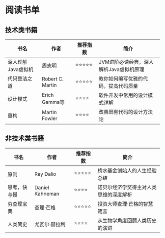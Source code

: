 # 阅读书单

## 技术类书籍

| 书名 | 作者 | 推荐指数 | 简介 |
|------|------|----------|------|
| 深入理解Java虚拟机 | 周志明 | ⭐⭐⭐⭐⭐ | JVM进阶必读经典，深入解析Java虚拟机原理 |
| 代码整洁之道 | Robert C. Martin | ⭐⭐⭐⭐⭐ | 教你如何编写优雅的代码，提高代码质量 |
| 设计模式 | Erich Gamma等 | ⭐⭐⭐⭐ | 软件开发中常用的设计模式详解 |
| 重构 | Martin Fowler | ⭐⭐⭐⭐ | 改善既有代码的设计方法论 |

## 非技术类书籍

| 书名 | 作者 | 推荐指数 | 简介 |
|------|------|----------|------|
| 原则 | Ray Dalio | ⭐⭐⭐⭐⭐ | 桥水基金创始人的人生经验总结 |
| 思考，快与慢 | Daniel Kahneman | ⭐⭐⭐⭐ | 诺贝尔经济学奖得主对人类思维的深度解析 |
| 穷查理宝典 | 查理·芒格 | ⭐⭐⭐⭐⭐ | 投资大师查理·芒格的智慧箴言 |
| 人类简史 | 尤瓦尔·赫拉利 | ⭐⭐⭐⭐ | 从生物学角度回顾人类历史的演进 |